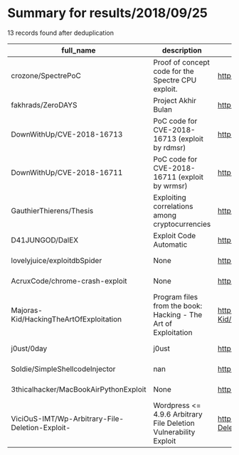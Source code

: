 
# Summary for results/2018/09/25
    
13 records found after deduplication

| full_name | description | html_url | matched_list | matched_count | pushed_at | size | stargazers_count | language | forks_count | vul_ids |
|-------------------------------------------------|------------------------------------------------------------------|--------------------------------------------------------------------|---------------------------------|-----------------|---------------------------|--------|--------------------|------------|---------------|--------------------|
| crozone/SpectrePoC | Proof of concept code for the Spectre CPU exploit. | https://github.com/crozone/SpectrePoC | ['exploit'] | 1 | 2018-09-25 03:13:51+00:00 | 58 | 255 | C | 80 | [] |
| fakhrads/ZeroDAYS | Project Akhir Bulan | https://github.com/fakhrads/ZeroDAYS | ['zeroday'] | 1 | 2018-09-25 00:07:46+00:00 | 1935 | 0 | Python | 0 | [] |
| DownWithUp/CVE-2018-16713 | PoC code for CVE-2018-16713 (exploit by rdmsr) | https://github.com/DownWithUp/CVE-2018-16713 | ['cve poc', 'cve-2', 'exploit'] | 3 | 2018-09-25 12:15:56+00:00 | 3 | 4 | C | 0 | ['CVE-2018-16713'] |
| DownWithUp/CVE-2018-16711 | PoC code for CVE-2018-16711 (exploit by wrmsr) | https://github.com/DownWithUp/CVE-2018-16711 | ['cve poc', 'cve-2', 'exploit'] | 3 | 2018-09-25 12:15:50+00:00 | 3 | 5 | C | 0 | ['CVE-2018-16711'] |
| GauthierThierens/Thesis | Exploiting correlations among cryptocurrencies | https://github.com/GauthierThierens/Thesis | ['exploit'] | 1 | 2018-09-25 15:01:31+00:00 | 2 | 0 | | 0 | [] |
| D41JUNGOD/DalEX | Exploit Code Automatic | https://github.com/D41JUNGOD/DalEX | ['exploit'] | 1 | 2018-09-25 08:28:59+00:00 | 2 | 0 | Python | 0 | [] |
| lovelyjuice/exploitdbSpider | None | https://github.com/lovelyjuice/exploitdbSpider | ['exploit'] | 1 | 2018-09-25 09:29:08+00:00 | 5 | 0 | Python | 0 | [] |
| AcruxCode/chrome-crash-exploit | None | https://github.com/AcruxCode/chrome-crash-exploit | ['exploit'] | 1 | 2018-09-25 13:11:18+00:00 | 0 | 1 | HTML | 2 | [] |
| Majoras-Kid/HackingTheArtOfExploitation | Program files from the book: Hacking - The Art of Exploitation | https://github.com/Majoras-Kid/HackingTheArtOfExploitation | ['exploit'] | 1 | 2018-09-25 13:55:28+00:00 | 20 | 0 | C | 0 | [] |
| j0ust/0day | j0ust | https://github.com/j0ust/0day | ['0day'] | 1 | 2018-09-25 15:43:55+00:00 | 0 | 0 | nan | 0 | [] |
| Soldie/SimpleShellcodeInjector | nan | https://github.com/Soldie/SimpleShellcodeInjector | ['shellcode'] | 1 | 2018-09-25 21:47:11+00:00 | 2248 | 0 | C | 1 | [] |
| 3thicalhacker/MacBookAirPythonExploit | None | https://github.com/3thicalhacker/MacBookAirPythonExploit | ['exploit'] | 1 | 2018-09-25 23:58:21+00:00 | 2 | 0 | Python | 0 | [] |
| ViciOuS-IMT/Wp-Arbitrary-File-Deletion-Exploit- | Wordpress <= 4.9.6 Arbitrary File Deletion Vulnerability Exploit | https://github.com/ViciOuS-IMT/Wp-Arbitrary-File-Deletion-Exploit- | ['exploit'] | 1 | 2018-09-25 12:53:19+00:00 | 757 | 0 | | 0 | [] |
